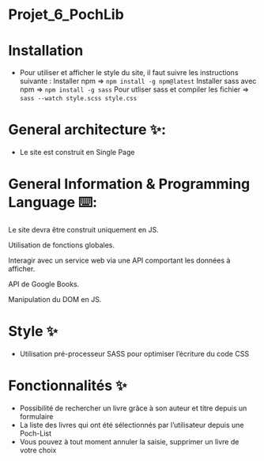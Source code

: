 # Projet_6_PochLib

# Installation

- Pour utiliser et afficher le style du site, il faut suivre les instructions suivante :
  Installer npm => `npm install -g npm@latest`
  Installer sass avec npm => `npm install -g sass`
  Pour utliser sass et compiler les fichier => `sass --watch style.scss style.css`

# General architecture ✨:

- Le site est construit en Single Page

# General Information & Programming Language ⌨️:

Le site devra être construit uniquement en JS.

Utilisation de fonctions globales.

Interagir avec un service web via une API comportant les données à afficher.

API de Google Books.

Manipulation du DOM en JS.

# Style ✨

- Utilisation pré-processeur SASS pour optimiser l’écriture du code CSS

# Fonctionnalités ✨

- Possibilité de rechercher un livre grâce à son auteur et titre depuis un formulaire
- La liste des livres qui ont été sélectionnés par l’utilisateur depuis une Poch-List
- Vous pouvez à tout moment annuler la saisie, supprimer un livre de votre choix
